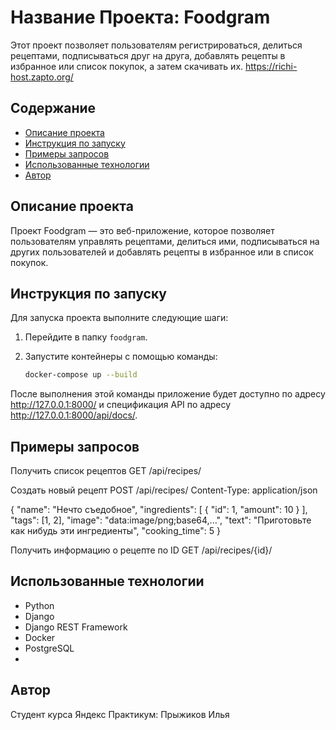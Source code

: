 # Название Проекта: Foodgram

Этот проект позволяет пользователям регистрироваться, делиться рецептами, подписываться друг на друга, добавлять рецепты в избранное или список покупок, а затем скачивать их.
https://richi-host.zapto.org/

## Содержание

- [Описание проекта](#описание-проекта)
- [Инструкция по запуску](#инструкция-по-запуску)
- [Примеры запросов](#примеры-запросов)
- [Использованные технологии](#использованные-технологии)
- [Автор](#автор)

## Описание проекта

Проект Foodgram — это веб-приложение, которое позволяет пользователям управлять рецептами, делиться ими, подписываться на других пользователей и добавлять рецепты в избранное или в список покупок.

## Инструкция по запуску

Для запуска проекта выполните следующие шаги:

1. Перейдите в папку `foodgram`.
2. Запустите контейнеры с помощью команды:

   ```bash
   docker-compose up --build
После выполнения этой команды приложение будет доступно по адресу http://127.0.0.1:8000/ и спецификация API по адресу http://127.0.0.1:8000/api/docs/.

## Примеры запросов

Получить список рецептов
GET /api/recipes/

Создать новый рецепт
POST /api/recipes/
Content-Type: application/json

{
    "name": "Нечто съедобное",
    "ingredients": [
        {
            "id": 1,
            "amount": 10
        }
    ],
    "tags": [1, 2],
    "image": "data:image/png;base64,...",
    "text": "Приготовьте как нибудь эти ингредиенты",
    "cooking_time": 5
}

Получить информацию о рецепте по ID
GET /api/recipes/{id}/


## Использованные технологии
 - Python
 - Django
 - Django REST Framework
 - Docker
 - PostgreSQL
 - 
## Автор
Студент курса Яндекс Практикум: Прыжиков Илья
